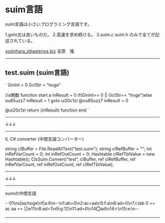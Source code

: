 # suim言語
suim言語は小さいプログラミング言語です。

1.goto文は良いものだ。
2.高速を求め続ける。
3.suim.c suim.h のみで全てが記述されている。

yoshihara_t@asterios.biz
吉原　隆

----------------------------------------------------------------
test.suim (suim言語)
--------------------------------

`
GinInt = 0
GclStr = "hoge"

//a関数
function start a
	inResult = 0
	if(GinInt== 0 || GclStr== "hoge")else ou85uzz7
		inResult = 1
		goto ui20c1zi
@ou85uzz7
		inResult = 0

@ui20c1zi
	return (inResult)
function end
`

--------------------------------

↓↓↓

--------------------------------

IL C# converter (中間言語コンバーター)

string clBuffer = File.ReadAllText("test.suim");
string clRefBuffer = "";
int inRefVarCount = 0;
int inRefOutCount = 0;
Hashtable clRefTblValue = new Hashtable();
ClsSuim.Convert("test", clBuffer, ref clRefBuffer, ref inRefVarCount, ref inRefOutCount, ref clRefTblValue);

--------------------------------

↓↓↓

--------------------------------

suimの中間言語

--01\ns|aa:hoge\nf|a:6\n--\n1:ab=0\n2:ac=aa\n5:f:a\n6:ad=0\n7:i:(ab 0 == ac aa == ||)e11\n8:ad=1\n9:g:12\n11:ad=0\n14:o:ad\n14:r:\n15:e:\n--

----------------------------------------------------------------
